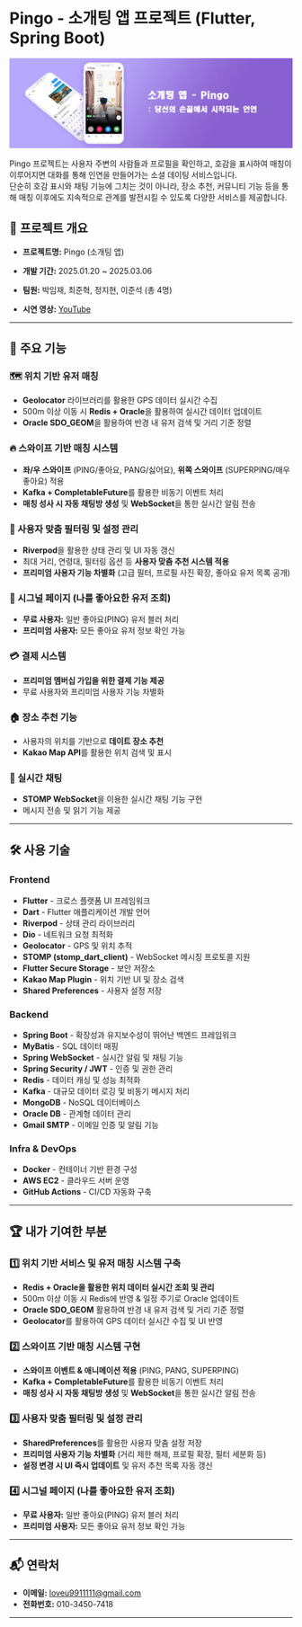 # Pingo - 소개팅 앱 프로젝트 (Flutter, Spring Boot)

<img src = "./Pingo 사진.png">

Pingo 프로젝트는 사용자 주변의 사람들과 프로필을 확인하고, 호감을 표시하여 매칭이 이루어지면 대화를 통해 인연을 만들어가는 소셜 데이팅 서비스입니다.  
단순히 호감 표시와 채팅 기능에 그치는 것이 아니라, 장소 추천, 커뮤니티 기능 등을 통해 매칭 이후에도 지속적으로 관계를 발전시킬 수 있도록 다양한 서비스를 제공합니다.

## 📌 프로젝트 개요
- **프로젝트명:** Pingo (소개팅 앱)
- **개발 기간:** 2025.01.20 ~ 2025.03.06
- **팀원:** 박임재, 최준혁, 정지현, 이준석 (총 4명)

- **시연 영상:** [YouTube](https://www.youtube.com/watch?v=b9xO2-tBJ1s)

---

## 📱 주요 기능

### 🗺️ 위치 기반 유저 매칭
- **Geolocator** 라이브러리를 활용한 GPS 데이터 실시간 수집
- 500m 이상 이동 시 **Redis + Oracle**을 활용하여 실시간 데이터 업데이트
- **Oracle SDO_GEOM**을 활용하여 반경 내 유저 검색 및 거리 기준 정렬

### 🔥 스와이프 기반 매칭 시스템
- **좌/우 스와이프** (PING/좋아요, PANG/싫어요), **위쪽 스와이프** (SUPERPING/매우 좋아요) 적용
- **Kafka + CompletableFuture**를 활용한 비동기 이벤트 처리
- **매칭 성사 시 자동 채팅방 생성** 및 **WebSocket**을 통한 실시간 알림 전송

### 🎯 사용자 맞춤 필터링 및 설정 관리
- **Riverpod**을 활용한 상태 관리 및 UI 자동 갱신
- 최대 거리, 연령대, 필터링 옵션 등 **사용자 맞춤 추천 시스템 적용**
- **프리미엄 사용자 기능 차별화** (고급 필터, 프로필 사진 확장, 좋아요 유저 목록 공개)

### 💌 시그널 페이지 (나를 좋아요한 유저 조회)
- **무료 사용자:** 일반 좋아요(PING) 유저 블러 처리  
- **프리미엄 사용자:** 모든 좋아요 유저 정보 확인 가능

### 💳 결제 시스템
- **프리미엄 멤버십 가입을 위한 결제 기능 제공**
- 무료 사용자와 프리미엄 사용자 기능 차별화

### 🏠 장소 추천 기능
- 사용자의 위치를 기반으로 **데이트 장소 추천**
- **Kakao Map API**를 활용한 위치 검색 및 표시

### 💬 실시간 채팅
- **STOMP WebSocket**을 이용한 실시간 채팅 기능 구현
- 메시지 전송 및 읽기 기능 제공

---

## 🛠️ 사용 기술

### **Frontend**
- **Flutter** - 크로스 플랫폼 UI 프레임워크
- **Dart** - Flutter 애플리케이션 개발 언어
- **Riverpod** - 상태 관리 라이브러리
- **Dio** - 네트워크 요청 최적화
- **Geolocator** - GPS 및 위치 추적
- **STOMP (stomp_dart_client)** - WebSocket 메시징 프로토콜 지원
- **Flutter Secure Storage** - 보안 저장소
- **Kakao Map Plugin** - 위치 기반 UI 및 장소 검색
- **Shared Preferences** - 사용자 설정 저장

### **Backend**
- **Spring Boot** - 확장성과 유지보수성이 뛰어난 백엔드 프레임워크
- **MyBatis** - SQL 데이터 매핑
- **Spring WebSocket** - 실시간 알림 및 채팅 기능
- **Spring Security / JWT** - 인증 및 권한 관리
- **Redis** - 데이터 캐싱 및 성능 최적화
- **Kafka** - 대규모 데이터 로깅 및 비동기 메시지 처리
- **MongoDB** - NoSQL 데이터베이스
- **Oracle DB** - 관계형 데이터 관리
- **Gmail SMTP** - 이메일 인증 및 알림 기능

### **Infra & DevOps**
- **Docker** - 컨테이너 기반 환경 구성
- **AWS EC2** - 클라우드 서버 운영
- **GitHub Actions** - CI/CD 자동화 구축

---

## 🏆 내가 기여한 부분

### 1️⃣ 위치 기반 서비스 및 유저 매칭 시스템 구축
- **Redis + Oracle을 활용한 위치 데이터 실시간 조회 및 관리**
- 500m 이상 이동 시 Redis에 반영 & 일정 주기로 Oracle 업데이트
- **Oracle SDO_GEOM** 활용하여 반경 내 유저 검색 및 거리 기준 정렬
- **Geolocator**를 활용하여 GPS 데이터 실시간 수집 및 UI 반영

### 2️⃣ 스와이프 기반 매칭 시스템 구현
- **스와이프 이벤트 & 애니메이션 적용** (PING, PANG, SUPERPING)
- **Kafka + CompletableFuture**를 활용한 비동기 이벤트 처리
- **매칭 성사 시 자동 채팅방 생성** 및 **WebSocket**을 통한 실시간 알림 전송

### 3️⃣ 사용자 맞춤 필터링 및 설정 관리
- **SharedPreferences**를 활용한 사용자 맞춤 설정 저장
- **프리미엄 사용자 기능 차별화** (거리 제한 해제, 프로필 확장, 필터 세분화 등)
- **설정 변경 시 UI 즉시 업데이트** 및 유저 추천 목록 자동 갱신

### 4️⃣ 시그널 페이지 (나를 좋아요한 유저 조회)
- **무료 사용자:** 일반 좋아요(PING) 유저 블러 처리  
- **프리미엄 사용자:** 모든 좋아요 유저 정보 확인 가능


---

## 📬 연락처
- **이메일:** loveu9911111@gmail.com
- **전화번호:** 010-3450-7418

---
